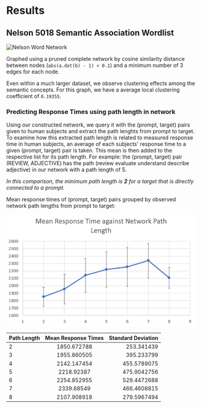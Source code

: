 # Results

## Nelson 5018 Semantic Association Wordlist

![Nelson Word Network](nelson_bkg-01.png)

Graphed using a pruned complete network by cosine similarity distance between nodes (`abs(a.dot(b) - 1) < 0.1`) and a minimum number of 3 edges for each node.

Even within a much larger dataset, we observe clustering effects among the semantic concepts. For this graph, we have a average local clustering coefficient of `0.19355`.

### Predicting Response Times using path length in network

Using our constructed network, we query it with the (prompt, target) pairs given to human subjects and extract the path lenghts from prompt to target. To examine how this extracted path length is related to measured response time in human subjects, an average of each subjects' response time to a given (prompt, target) pair is taken. This mean is then added to the respective list for its path length. For example: the (prompt, target) pair (REVIEW, ADJECTIVE) has the path (review evaluate understand describe adjective) in our network with a path length of 5.

*In this comparison, the minimum path length is **2** for a target that is directly connected to a prompt.*

Mean response times of (prompt, target) pairs grouped by observed network path lengths from prompt to target:

![Nelson RT against Path Length Plot](nelson_plottedRT.png)

| Path Length | Mean Response Times | Standard Deviation |
| ----------- |:-------------------:| ------------------:|
| 2 | 1850.672788 | 253.341439 |
| 3 | 1955.860505 | 395.233799 |
| 4 | 2142.147454 | 455.5789075 |
| 5 | 2218.92387  | 475.9042756 |
| 6 | 2254.852955 | 529.4472688 |
| 7 | 2339.68549  | 466.4608815 |
| 8 | 2107.908918 | 279.5967494 |
